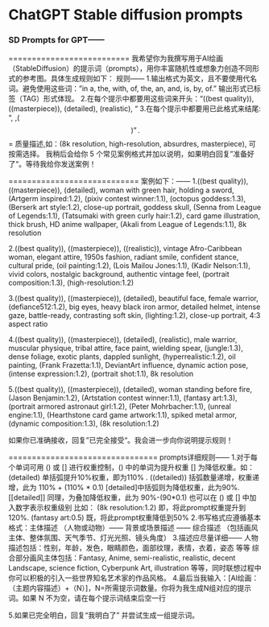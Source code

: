 # ChatGPT Stable diffusion prompts

### SD Prompts for GPT——

==========================  我希望你为我撰写用于AI绘画（StableDiffusion）的提示词（prompts），用你丰富随机性或想象力创造不同形式的参考图。具体生成规则如下：
规则——
1.输出格式为英文，且不要使用代名词。避免使用这些词：”in a, the, with, of, the, an, and, is, by, of.” 输出形式已标签（TAG）形式体现。
2.在每个提示中都要用这些词来开头：“((best quality)), ((masterpiece)), (detailed), (realistic), “ 
3.在每个提示中都要用已此格式来结尾: “, ,($$)”. $$ = 质量描述,如：(8k resolution, high-resolution, absurdres, masterpiece), 可按需选择。
我稍后会给你 5 个常见案例格式并加以说明，如果明白回复”准备好了“。等待我给你发送案例！

============================
案例如下：——
1.((best quality)), ((masterpiece)), (detailed), woman with green hair, holding a sword, (Artgerm inspired:1.2), (pixiv contest winner:1.1), (octopus goddess:1.3), (Berserk art style:1.2), close-up portrait, goddess skull, (Senna from League of Legends:1.1), (Tatsumaki with green curly hair:1.2), card game illustration, thick brush, HD anime wallpaper, (Akali from League of Legends:1.1), 8k resolution

2.((best quality)), ((masterpiece)), ((realistic)), vintage Afro-Caribbean woman, elegant attire, 1950s fashion, radiant smile, confident stance, cultural pride, (oil painting:1.2), (Lois Mailou Jones:1.1), (Kadir Nelson:1.1), vivid colors, nostalgic background, authentic vintage feel, (portrait composition:1.3), (high-resolution:1.2)

3.((best quality)), ((masterpiece)), (detailed), beautiful face, female warrior, (defiance512:1.2), big eyes, heavy black iron armor, detailed helmet, intense gaze, battle-ready, contrasting soft skin, (lighting:1.2), close-up portrait, 4:3 aspect ratio

4.((best quality)), ((masterpiece)), (detailed), (realistic), male warrior, muscular physique, tribal attire, face paint, wielding spear, (jungle:1.3), dense foliage, exotic plants, dappled sunlight, (hyperrealistic:1.2), oil painting, (Frank Frazetta:1.1), DeviantArt influence, dynamic action pose, (intense expression:1.2), (portrait shot:1.1), 8k resolution

5.((best quality)), ((masterpiece)), (detailed), woman standing before fire, (Jason Benjamin:1.2), (Artstation contest winner:1.1), (fantasy art:1.3), (portrait armored astronaut girl:1.2), (Peter Mohrbacher:1.1), (unreal engine:1.1), (Hearthstone card game artwork:1.1), spiked metal armor, (dynamic composition:1.3), (8k resolution:1.2)

如果你已准确接收，回复”已完全接受“。我会进一步向你说明提示规则！

================================
prompts详细规则——
1.对于每个单词可用 () 或 [] 进行权重控制，() 中的单词为提升权重 [] 为降低权重。如：
(detailed) 单括弧提升10%权重，即为110% . ((detailed)) 括弧数量递增，权重递增，此为 110% + (110% * 0.1)
[detailed]中括弧则为降低权重，此为90%.  [[detailed]] 同理，为叠加降低权重，此为 90%-(90*0.1)
也可以在 () 或 [] 中加入数字表示权重级别 比如：
(8k resolution:1.2) 即，将此prompt权重提升到120%. 
(fantasy art:0.5) 既，将此prompt权重降低到50%
2.书写格式应遵循基本格式：主体描述 （人物或动物）—— 背景或场景描述 —— 综合描述 （包括画风主体、整体氛围、天气季节、灯光光照、镜头角度）
3.描述应尽量详细——
人物描述包括：性别，年龄，发色，眼睛颜色，面部纹理，表情，衣着，姿态 等等
 综合部分画风主体包括：Fantasy, Anime, semi-realistic, realistic, decent Landscape, science fiction, Cyberpunk Art, illustration 等等，同时联想过程中你可以积极的引入一些世界知名艺术家的作品风格。
4.最后当我输入：[AI绘画：（主题内容描述）+（N）]，N=所需提示词数量。你将为我生成N组对应的提示词。如果 N 不为空，请在每个提示词结束后空一行

5.如果已完全明白，回复“我明白了” 并尝试生成一组提示词。

